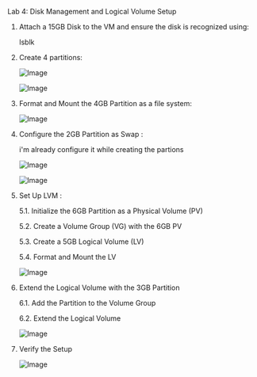 Lab 4: Disk Management and Logical Volume Setup

1. Attach a 15GB Disk to the VM and ensure the disk is recognized using:
   
   lsblk
   
2. Create 4 partitions:
   
   ![Image](https://github.com/user-attachments/assets/04c57d72-0ea6-4347-9a72-01033643c0c2)


   ![Image](https://github.com/user-attachments/assets/1777cbc7-03d6-4148-bde1-d2e6be215e55)

3. Format and Mount the 4GB Partition as a file system:

   ![Image](https://github.com/user-attachments/assets/7dad5fb3-9ab4-49b3-bb5d-f1dcfbb67302)

4. Configure the 2GB Partition as Swap :
   
   i'm already configure it while creating the partions

   ![Image](https://github.com/user-attachments/assets/f23d72fe-cd81-4c12-a6ea-8414216a79d1)

   ![Image](https://github.com/user-attachments/assets/238f6617-1e88-448d-a913-c15bff52a871)

5. Set Up LVM :
   
   5.1. Initialize the 6GB Partition as a Physical Volume (PV)

   5.2. Create a Volume Group (VG) with the 6GB PV

   5.3. Create a 5GB Logical Volume (LV)

   5.4. Format and Mount the LV

   ![Image](https://github.com/user-attachments/assets/9ad49ded-b381-4007-9d9c-a97c9e77778b)

6. Extend the Logical Volume with the 3GB Partition

   6.1. Add the Partition to the Volume Group
   
   6.2. Extend the Logical Volume

   ![Image](https://github.com/user-attachments/assets/7d081d77-983f-47df-9f8f-473b5dc83c7e)

7. Verify the Setup

   ![Image](https://github.com/user-attachments/assets/2b571231-7c49-4684-8447-e7f4ead833cd)

   



